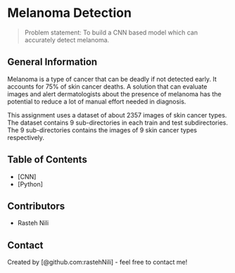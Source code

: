 # Melanoma Detection
> Problem statement: To build a CNN based model which can accurately detect melanoma.

## General Information
Melanoma is a type of cancer that can be deadly if not detected early. 
It accounts for 75% of skin cancer deaths. 
A solution that can evaluate images and alert dermatologists about the presence of melanoma has the potential to reduce a lot of manual effort needed in diagnosis.

This assignment uses a dataset of about 2357 images of skin cancer types. The dataset contains 9 sub-directories in each train and test subdirectories. The 9 sub-directories contains the images of 9 skin cancer types respectively.

## Table of Contents
* [CNN]
* [Python]

## Contributors
- Rasteh Nili

## Contact
Created by [@github.com:rastehNili] - feel free to contact me!

